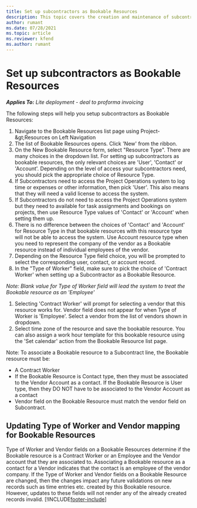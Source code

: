 ```yaml
---
title: Set up subcontractors as Bookable Resources
description: This topic covers the creation and maintenance of subcontractor resources from users and contacts in the system so they can be associated with Subcontracts in Project Operations.
author: rumant
ms.date: 07/28/2021
ms.topic: article
ms.reviewer: kfend 
ms.author: rumant
---
```


# Set up subcontractors as Bookable Resources

_**Applies To:** Lite deployment - deal to proforma invoicing_


The following steps will help you setup subcontractors as Bookable Resources:

1. Navigate to the Bookable Resources list page using Project-\&gt;Resources on Left Navigation
2. The list of Bookable Resources opens. Click &#39;New&#39; from the ribbon.
3. On the New Bookable Resource form, select &quot;Resource Type&quot;. There are many choices in the dropdown list. For setting up subcontractors as bookable resources, the only relevant choices are &#39;User&#39;, &#39;Contact&#39; or &#39;Account&#39;. Depending on the level of access your subcontractors need, you should pick the appropriate choice of Resource Type.
  1. If Subcontractors need to access the Project Operations system to log time or expenses or other information, then pick &#39;User&#39;. This also means that they will need a valid license to access the system.
  2. If Subcontractors do not need to access the Project Operations system but they need to available for task assignments and bookings on projects, then use Resource Type values of &#39;Contact&#39; or &#39;Account&#39; when setting them up.
  3. There is no difference between the choices of &#39;Contact&#39; and &#39;Account&#39; for Resource Type in that bookable resources with this resource type will not be able to access the system. Use Account resource type when you need to represent the company of the vendor as a Bookable resource instead of individual employees of the vendor.
4. Depending on the Resource Type field choice, you will be prompted to select the corresponding user, contact, or account record.
5. In the &quot;Type of Worker&quot; field, make sure to pick the choice of &#39;Contract Worker&#39; when setting up a Subcontractor as a Bookable Resource.

_Note: Blank value for Type of Worker field will lead the system to treat the Bookable resource as an &#39;Employee&#39;_

1. Selecting &#39;Contract Worker&#39; will prompt for selecting a vendor that this resource works for. Vendor field does not appear for when Type of Worker is &#39;Employee&#39;. Select a vendor from the list of vendors shown in dropdown.
2. Select time zone of the resource and save the bookable resource. You can also assign a work hour template for this bookable resource using the &#39;Set calendar&#39; action from the Bookable Resource list page.

Note: To associate a Bookable resource to a Subcontract line, the Bookable resource must be:

- A Contract Worker
- If the Bookable Resource is Contact type, then they must be associated to the Vendor Account as a contact. If the Bookable Resource is User type, then they DO NOT have to be associated to the Vendor Account as a contact
- Vendor field on the Bookable Resource must match the vendor field on Subcontract.

## Updating Type of Worker and Vendor mapping for Bookable Resources

Type of Worker and Vendor fields on a Bookable Resources determine if the Bookable resource is a Contract Worker or an Employee and the Vendor account that they are associated to. Associating a Bookable resource as a contact for a Vendor indicates that the contact is an employee of the vendor company. If the Type of Worker and Vendor fields on a Bookable Resource are changed, then the changes impact any future validations on new records such as time entries etc. created by this Bookable resource. However, updates to these fields will not render any of the already created records invalid.
[!INCLUDE[footer-include](../../includes/footer-banner.md)]
